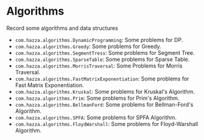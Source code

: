 # Algorithms

Record some algorithms and data structures

- `com.hazza.algorithms.DynamicProgramming`:  Some problems for DP.
- `com.hazza.algorithms.Greedy`: Some problems for Greedy.
- `com.hazza.algorithms.SegmentTress`: Some problems for Segment Tree.
- `com.hazza.algorithms.SparseTable`: Some problems for Sparse Table.
- `com.hazza.algorithms.MorrisTraversal`: Some Problems for Morris Traversal.
- `com.hazza.algorithms.FastMatrixExponentiation`: Some problems for Fast Matrix Exponentiation.
- `com.hazza.algorithms.Kruskal`: Some problems for Kruskal's Algorithm.
- `com.hazza.algorithms.Prim`: Some problems for Prim's Algorithm.
- `com.hazza.algorithms.BellmanFord`: Some problems for Bellman-Ford's Algorithm.
- `com.hazza.algorithms.SPFA`: Some problems for SPFA Algorithm.
- `com.hazza.algorithms.FloydWarshall`: Some problems for Floyd-Warshall Algorithm.
